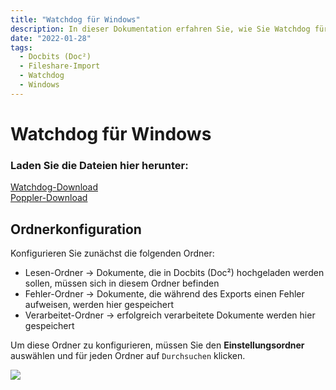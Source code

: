 ```yaml
---
title: "Watchdog für Windows"
description: In dieser Dokumentation erfahren Sie, wie Sie Watchdog für Windows konfigurieren, um Ihre lokalen Dokumente einfach in Docbits (Doc²) zu importieren.
date: "2022-01-28"
tags:
  - Docbits (Doc²)
  - Fileshare-Import
  - Watchdog
  - Windows
---
```


# Watchdog für Windows

### Laden Sie die Dateien hier herunter:
<a href="/docbits/fileshare/Watchdog.exe" download>Watchdog-Download</a><br>
<a href="/docbits/fileshare/poppler.zip" download>Poppler-Download</a>

## Ordnerkonfiguration

Konfigurieren Sie zunächst die folgenden Ordner:

* Lesen-Ordner → Dokumente, die in Docbits (Doc²) hochgeladen werden sollen, müssen sich in diesem Ordner befinden
* Fehler-Ordner → Dokumente, die während des Exports einen Fehler aufweisen, werden hier gespeichert
* Verarbeitet-Ordner → erfolgreich verarbeitete Dokumente werden hier gespeichert

Um diese Ordner zu konfigurieren, müssen Sie den **Einstellungsordner** auswählen und für jeden Ordner auf `Durchsuchen` klicken.

![](/_images/docbits/Import_Watchdog_Windows_FolderConfiguration.png)
